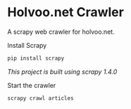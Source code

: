 # Holvoo.net Crawler

A scrapy web crawler for holvoo.net.

Install Scrapy

```sh
pip install scrapy
```
*This project is built using scrapy 1.4.0*


Start the crawler

```sh
scrapy crawl articles
```
